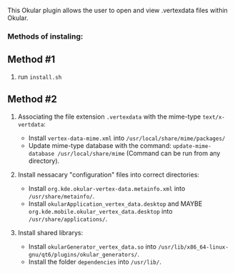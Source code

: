 This Okular plugin allows the user to open and view .vertexdata files within Okular.

### Methods of instaling:

## Method #1
1. run `install.sh`

## Method #2
1. Associating the file extension `.vertexdata` with the mime-type `text/x-vertdata`:
    - Install `vertex-data-mime.xml` into `/usr/local/share/mime/packages/`
    - Update mime-type database with the command: `update-mime-database /usr/local/share/mime`
(Command can be run from any directory).

2. Install nessacary "configuration" files into correct directories:
    - Install `org.kde.okular-vertex-data.metainfo.xml` into `/usr/share/metainfo/`.
    - Install `okularApplication_vertex_data.desktop` and MAYBE `org.kde.mobile.okular_vertex_data.desktop` into `/usr/share/applications/`.

3. Install shared librarys:
    - Install `okularGenerator_vertex_data.so` into `/usr/lib/x86_64-linux-gnu/qt6/plugins/okular_generators/`.
    - Install the folder `dependencies` into `/usr/lib/`.
